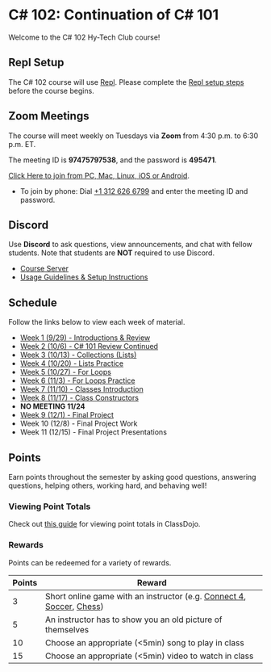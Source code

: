 # <span>C# 102: Continuation of C# 101</span>
Welcome to the C# 102 Hy-Tech Club course!

## Repl Setup
The C# 102 course will use [Repl](https://repl.it). Please complete the [Repl setup steps](ReplSetup.md) before the course begins.

## Zoom Meetings
The course will meet weekly on Tuesdays via **Zoom** from 4:30 p.m. to 6:30 p.m. ET.

The meeting ID is **97475797538**, and the password is **495471**.

[Click Here to join from PC, Mac, Linux, iOS or Android](https://hyland.zoom.us/j/97475797538?pwd=SHNzaHJNL3NTTkI2QU96ZzVkOUNDZz09).
- To join by phone: Dial [+1 312 626 6799](tel:+13126266799) and enter the meeting ID and password.

## Discord
Use **Discord** to ask questions, view announcements, and chat with fellow students. Note that students are **NOT** required to use Discord.

- [Course Server](https://discord.com/channels/755095284224360561/)
- [Usage Guidelines & Setup Instructions](https://hylandtechclub.com/DiscordUse)

## Schedule
Follow the links below to view each week of material.

- [Week 1 (9/29) - Introductions & Review](Cs101Review/StudentDesc.md)
- [Week 2 (10/6) - C# 101 Review Continued](Cs101ReviewPart2/StudentDesc.md)
- [Week 3 (10/13) - Collections (Lists)](Collections/StudentDesc.md)
- [Week 4 (10/20) - Lists Practice](Collections/ListsPractice.md)
- [Week 5 (10/27) - For Loops](ForLoops/StudentDesc.md)
- [Week 6 (11/3) - For Loops Practice](ForLoops/Practice.md)
- [Week 7 (11/10) - Classes Introduction](Classes/StudentDesc.md)
- [Week 8 (11/17) - Class Constructors](ClassConstructors/StudentDesc.md)
- **NO MEETING 11/24**
- [Week 9 (12/1) - Final Project](FinalProject/FinalProject.md)
- Week 10 (12/8) - Final Project Work
- Week 11 (12/15) - Final Project Presentations

## Points
Earn points throughout the semester by asking good questions, answering questions, helping others, working hard, and behaving well!

### Viewing Point Totals
Check out [this guide](https://hylandtechclub.com/ClassDojoPoints) for viewing point totals in ClassDojo.

### Rewards
Points can be redeemed for a variety of rewards.

| Points | Reward |
| -- | -- |
| 3 | Short online game with an instructor (e.g. [Connect 4](https://www.mathsisfun.com/games/connect4.html), [Soccer](https://www.agame.com/game/1-on-1-soccer-classic), [Chess](https://lichess.org/setup/friend)) |
| 5 | An instructor has to show you an old picture of themselves |
| 10 | Choose an appropriate (<5min) song to play in class |
| 15 | Choose an appropriate (<5min) video to watch in class |